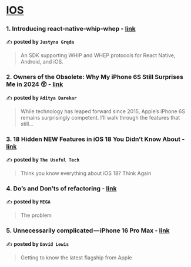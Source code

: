 
<h1><a href=https://medium.com/tag/ios/recommended target="_blank" rel="noopener noreferrer">IOS</a></h1>
<h3>1. Introducing react-native-whip-whep - <a href="https://medium.com/swmansion/introducing-react-native-whip-whep-ac9e5588d4da" target="_blank" rel="noopener noreferrer">link</a></h3>

✍️ **posted by `Justyna Gręda`**

<blockquote>An SDK supporting WHIP and WHEP protocols for React Native, Android, and iOS.</blockquote>

<h3>2. Owners of the Obsolete: Why My iPhone 6S Still Surprises Me in 2024 😲 - <a href="https://medium.com/macoclock/owners-of-the-obsolete-why-my-iphone-6s-still-surprises-me-in-2024-5cbcadea900a" target="_blank" rel="noopener noreferrer">link</a></h3>

✍️ **posted by `Aditya Darekar`**

<blockquote>While technology has leaped forward since 2015, Apple’s iPhone 6S remains surprisingly competent. I’ll walk through the features that still…</blockquote>

<h3>3. 18 Hidden NEW Features in iOS 18 You Didn’t Know About - <a href="https://medium.com/macoclock/18-hidden-new-features-in-ios-18-you-didnt-know-about-8d594b75f90a" target="_blank" rel="noopener noreferrer">link</a></h3>

✍️ **posted by `The Useful Tech`**

<blockquote>Think you know everything about iOS 18? Think Again</blockquote>

<h3>4. Do’s and Don’ts of refactoring - <a href="https://medium.com/@mega-blog/dos-and-don-ts-of-refactoring-a9c8c643d5cf" target="_blank" rel="noopener noreferrer">link</a></h3>

✍️ **posted by `MEGA`**

<blockquote>The problem</blockquote>

<h3>5. Unnecessarily complicated — iPhone 16 Pro Max - <a href="https://medium.com/macoclock/unnecessarily-complicated-iphone-16-pro-max-92e7f9e51353" target="_blank" rel="noopener noreferrer">link</a></h3>

✍️ **posted by `David Lewis`**

<blockquote>Getting to know the latest flagship from Apple</blockquote>

